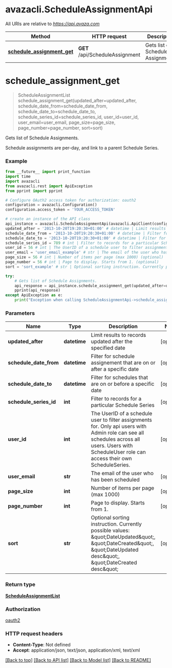 # avazacli.ScheduleAssignmentApi

All URIs are relative to *https://api.avaza.com*

Method | HTTP request | Description
------------- | ------------- | -------------
[**schedule_assignment_get**](ScheduleAssignmentApi.md#schedule_assignment_get) | **GET** /api/ScheduleAssignment | Gets list of Schedule Assignments.


# **schedule_assignment_get**
> ScheduleAssignmentList schedule_assignment_get(updated_after=updated_after, schedule_date_from=schedule_date_from, schedule_date_to=schedule_date_to, schedule_series_id=schedule_series_id, user_id=user_id, user_email=user_email, page_size=page_size, page_number=page_number, sort=sort)

Gets list of Schedule Assignments.

Schedule assignments are per-day, and link to a parent Schedule Series.

### Example
```python
from __future__ import print_function
import time
import avazacli
from avazacli.rest import ApiException
from pprint import pprint

# Configure OAuth2 access token for authorization: oauth2
configuration = avazacli.Configuration()
configuration.access_token = 'YOUR_ACCESS_TOKEN'

# create an instance of the API class
api_instance = avazacli.ScheduleAssignmentApi(avazacli.ApiClient(configuration))
updated_after = '2013-10-20T19:20:30+01:00' # datetime | Limit results to records updated after the specified date (optional)
schedule_date_from = '2013-10-20T19:20:30+01:00' # datetime | Filter for schedule assignement  that are  on or after a specific date (optional)
schedule_date_to = '2013-10-20T19:20:30+01:00' # datetime | Filter for schedules that are on or before a specific date (optional)
schedule_series_id = 789 # int | Filter to records for a particular Schedule Series (optional)
user_id = 56 # int | The UserID of a schedule user to filter assignments for. Only api users with Admin role can see all schedules across all users. Users with ScheduleUser role can access their own ScheduleSeries. (optional)
user_email = 'user_email_example' # str | The email of the user who has been scheduled (optional)
page_size = 56 # int | Number of items per page (max 1000) (optional)
page_number = 56 # int | Page to display. Starts from 1. (optional)
sort = 'sort_example' # str | Optional sorting instruction. Currently possible values: \"DateUpdated\", \"DateCreated\", \"DateUpdated desc\", \"DateCreated desc\" (optional)

try:
    # Gets list of Schedule Assignments.
    api_response = api_instance.schedule_assignment_get(updated_after=updated_after, schedule_date_from=schedule_date_from, schedule_date_to=schedule_date_to, schedule_series_id=schedule_series_id, user_id=user_id, user_email=user_email, page_size=page_size, page_number=page_number, sort=sort)
    pprint(api_response)
except ApiException as e:
    print("Exception when calling ScheduleAssignmentApi->schedule_assignment_get: %s\n" % e)
```

### Parameters

Name | Type | Description  | Notes
------------- | ------------- | ------------- | -------------
 **updated_after** | **datetime**| Limit results to records updated after the specified date | [optional] 
 **schedule_date_from** | **datetime**| Filter for schedule assignement  that are  on or after a specific date | [optional] 
 **schedule_date_to** | **datetime**| Filter for schedules that are on or before a specific date | [optional] 
 **schedule_series_id** | **int**| Filter to records for a particular Schedule Series | [optional] 
 **user_id** | **int**| The UserID of a schedule user to filter assignments for. Only api users with Admin role can see all schedules across all users. Users with ScheduleUser role can access their own ScheduleSeries. | [optional] 
 **user_email** | **str**| The email of the user who has been scheduled | [optional] 
 **page_size** | **int**| Number of items per page (max 1000) | [optional] 
 **page_number** | **int**| Page to display. Starts from 1. | [optional] 
 **sort** | **str**| Optional sorting instruction. Currently possible values: \&quot;DateUpdated\&quot;, \&quot;DateCreated\&quot;, \&quot;DateUpdated desc\&quot;, \&quot;DateCreated desc\&quot; | [optional] 

### Return type

[**ScheduleAssignmentList**](ScheduleAssignmentList.md)

### Authorization

[oauth2](../README.md#oauth2)

### HTTP request headers

 - **Content-Type**: Not defined
 - **Accept**: application/json, text/json, application/xml, text/xml

[[Back to top]](#) [[Back to API list]](../README.md#documentation-for-api-endpoints) [[Back to Model list]](../README.md#documentation-for-models) [[Back to README]](../README.md)

